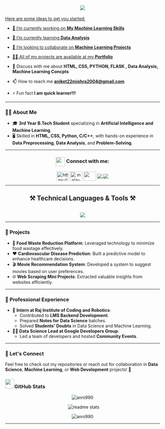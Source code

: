  <h1 align="center"> 
    <a href = "https://avatars.githubusercontent.com/u/155063571?v=4" target="_blank"> 
    <img src="https://readme-typing-svg.herokuapp.com/?font=Righteous&size=35&center=true&vCenter=true&width=500&height=70&duration=4000&lines=Hi+There!+👋;+I'm+Aniket+Kumar+Mishra!;" /> 
 </h1>

<!-- **anni990/anni990** is a ✨ _special_ ✨ repository because its `README.md` (this file) appears on your GitHub profile. -->

Here are some ideas to get you started:

- 🔭 I’m currently working on **My Machine Learning Skills**

- 🌱 I’m currently learning **Data Analysis**

- 👯 I’m looking to collaborate on **Machine Learning Projects**

- 👨‍💻 All of my projects are available at my <a href="https://anni990.github.io/My-Portfolio/" target="_blank">**Portfolio**
 </a>

- 💬 Discuss with me about **HTML, CSS, PYTHON, FLASK , Data Analysis, Machine Learning Concpts**

- 📫 How to reach me **aniket22mishra2004@gmail.com**

- ⚡ Fun fact **I am quick learner!!!**

---

### 👨‍💻 About Me  
- 🎓 **3rd Year B.Tech Student** specializing in **Artificial Intelligence and Machine Learning**.  
- 🖥️ Skilled in **HTML, CSS, Python, C/C++**, with hands-on experience in **Data Preprocessing**, **Data Analysis**, and **Problem-Solving**.  

---

<h3 align="center"><img align="center"  src = "https://github-production-user-asset-6210df.s3.amazonaws.com/63473496/269534972-6c2a1b4f-2aeb-4ffd-8a31-47a41810dc55.gif" width = "30px">  Connect with me:</h3>
<p align="center">
<a href="https://www.linkedin.com/in/anni990/" target="blank"><img align="center" src="https://raw.githubusercontent.com/rahuldkjain/github-profile-readme-generator/master/src/images/icons/Social/linked-in-alt.svg" alt="https://www.linkedin.com/feed/?trk=homepage-basic_sign-in-submit" height="30" width="40" /></a>
<a href="https://www.instagram.com/_aniket_990/" target="blank"><img align="center" src="https://raw.githubusercontent.com/rahuldkjain/github-profile-readme-generator/master/src/images/icons/Social/instagram.svg" alt="malay_jain9
" height="30" width="40" /></a>
<a href="https://www.geeksforgeeks.org/user/aniket22mizs4a/" target="blank"><img align="center" src="https://media.geeksforgeeks.org/gfg-gg-logo.svg" height="30" width="40" /></a>
<a href="https://mail.google.com/mail/u/0/#inbox?compose=aniket22mishra2004@gmail.com">
    <img align="center" src="https://img.shields.io/badge/Gmail-333333?style=for-the-badge&logo=gmail&logoColor=red" />
  </a>
<a href="https://anni990.github.io/My-Portfolio/" target="_blank">
    <img  align="center" src="https://img.shields.io/badge/Portfolio-FF5722?style=for-the-badge&logo=todoist&logoColor=white" target="_blank" /> </a>    
</p>

---

<h2 align="center" align-item="center">
    ⚒️ Technical Languages & Tools ⚒️
</h2>
<br/>
<div align="center">
    <!-- <img src="https://skillicons.dev/icons?i=html,css,javascript,react,vscode,github,figma,tailwind,git,cpp,vercel,netlify" />
    <img src="https://skillicons.dev/icons?i=nodejs,python,express,mongodb,c,nextjs,mysql," /><br> -->
    <img src="https://skillicons.dev/icons?i=html,css,tailwind,python,cpp,c,mysql,flask,tensorflow,vscode,github,git,mysql" />
</div>

---

### 🚀 Projects  
- 🌟 **Food Waste Reduction Platform**: Leveraged technology to minimize food wastage effectively.  
- ❤️ **Cardiovascular Disease Prediction**: Built a predictive model to enhance healthcare decisions.  
- 🎬 **Movie Recommendation System**: Developed a system to suggest movies based on user preferences.  
- 🌐 **Web Scraping Mini Projects**: Extracted valuable insights from websites efficiently.  

---

### 💼 Professional Experience  
- 🏢 **Intern at Raj Institute of Coding and Robotics**:  
   - Contributed to **LMS Backend Development**.  
   - Prepared **Notes for Data Science** batches.  
   - Solved **Students' Doubts** in Data Science and Machine Learning.  
- 👨‍💻 **Data Science Lead at Google Developers Group**:  
   - Led a team of developers and hosted **Community Events**.  

---

### 🌟 Let's Connect  
Feel free to check out my repositories or reach out for collaboration in **Data Science**, **Machine Learning**, or **Web Development** projects! 🚀  

<h3 align="left"><img src = "https://github-production-user-asset-6210df.s3.amazonaws.com/73993775/283932715-9307f2e9-03b3-4b2f-afc4-17f425b4a8ab.gif" width = "30px">GitHub Stats</h3>
<p align="center"><img align="center" src="https://github-readme-stats.vercel.app/api/top-langs?username=anni990&show_icons=true&theme=highcontrast&locale=en&layout=compact" alt="anni990" /></p>

<p align="center">&nbsp; <img src="https://github-readme-stats-salesp07.vercel.app/api?username=anni990&count_private=true&show_icons=true&theme=highcontrast&rank_icon=github&border_radius=10" alt="readme stats" /></p>

<p align="center"><img align="center" src="https://github-readme-streak-stats.herokuapp.com/?user=anni990&theme=highcontrast" alt="anni990" /></p>

---


